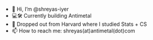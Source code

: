 - 👋 Hi, I’m @shreyas-iyer
- 💻🛠 Currently building Antimetal 
- 🏫 Dropped out from Harvard where I studied Stats + CS
- 📫 How to reach me: shreyas(at)antimetal(dot)com
